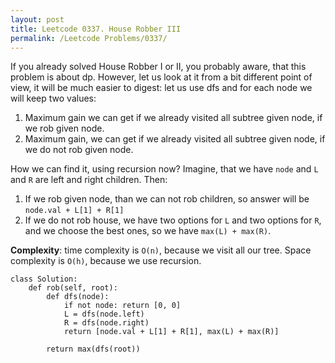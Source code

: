 ```yaml
---
layout: post
title: Leetcode 0337. House Robber III
permalink: /Leetcode Problems/0337/
---
```


If you already solved House Robber I or II, you probably aware, that this problem is about dp. However, let us look at it from a bit different point of view, it will be much easier to digest: let us use dfs and for each node we will keep two values:
1. Maximum gain we can get if we already visited all subtree given node, if we rob given node.
2. Maximum gain, we can get if we already visited all subtree given node, if we do not rob given node.

How we can find it, using recursion now?
Imagine, that we have `node` and `L` and `R` are left and right children. Then:
1. If we rob given node, than we can not rob children, so answer will be `node.val + L[1] + R[1]`
2. If we do not rob house, we have two options for `L` and two options for `R`, and we choose the best ones, so we have `max(L) + max(R)`.

**Complexity**: time complexity is `O(n)`, because we visit all our tree. Space complexity is `O(h)`, because we use recursion.

```
class Solution:
    def rob(self, root):
        def dfs(node):
            if not node: return [0, 0]
            L = dfs(node.left)
            R = dfs(node.right)
            return [node.val + L[1] + R[1], max(L) + max(R)]
        
        return max(dfs(root))
```